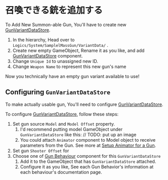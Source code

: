 # 召喚できる銃を追加する

To Add New Summon-able Gun, You'll have to create new [GunVariantDataStore](/components/gun/datastore/gunvariantdatastore).

1. In the hierarchy, Head over to `Logics/System/SamplelMassGun/VariantData/` .
2. Create new empty GameObject, Rename it as you like, and
   add [GunVariantDataStore](/components/gun/datastore/gunvariantdatastore)
   component.
3. Change `Unique Id` to unassigned new ID.
4. Change `Weapon Name` to represent this new gun's name

Now you technically have an empty gun variant available to use!

## Configuring `GunVariantDataStore`

To make actually usable gun, You'll need to
configure [GunVariantDataStore](/components/gun/datastore/gunvariantdatastore).

To configure [GunVariantDataStore](/components/gun/datastore/gunvariantdatastore), follow these steps:
1. Set gun source `Model` and `Model Offset` property. 
   1. I'd recommend putting model GameObject under `GunVariantDataStore` like this: // TODO: put up an image
   2. You could attach `Animator` component to Model object to receive parameters from the Gun. See more at [Setup Animator for a Gun](/how-to/setup-animator-for-a-gun).
2. Set gun `Shooter Offset` for
3. Choose one of  [Gun Behaviour](/components/gun/behaviour) component for this
`GunVariantDataStore`
   1. Add it to the GameObject that has `GunVariantDataStore` attached.
   2. Configure it as you like, See each Gun Behavior's information at each behaviour's documentation page.

